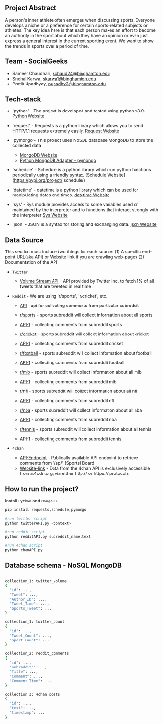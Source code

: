 ## Project Abstract
A person's inner athlete often emerges when discussing sports. Everyone develops a niche or a preference for certain sports-related subjects or athletes. The key idea here is that each person makes an effort to become an authority in the sport about which they have an opinion or even just express a general interest in the current sporting event. We want to show the trends in sports over a period of time.

## Team - SocialGeeks

* Sameer Chaudhari, schaud24@binghamton.edu
* Snehal Karwa, skarwa1@binghamton.edu
* Pratik Upadhyay, pupadhy3@binghamton.edu

## Tech-stack
* 'python' - The project is developed and tested using python v3.9. [Python Website](https://www.python.org/)
* 'request' - Requests is a python library which allows you to send HTTP/1.1 requests extremely easily. [Request Website](https://pypi.org/project/requests/)
* 'pymongo'- This project uses NoSQL database MongoDB to store the collected data
    * [MongoDB Website](https://www.mongodb.com/)
    * [Python MongoDB Adapter - pymongo](https://pymongo.readthedocs.io/en/stable/)
* 'schedule' - Schedule is a python library which run python functions periodically using a friendly syntax. [Schedule Website](https://pypi.org/project/ schedule/)

* 'datetime'  - datetime is a python library which can be used for manipulating dates and times. [datetime Website](https://pypi.org/project/DateTime/)
* 'sys'  - Sys module provides access to some variables used or maintained by the interpreter and to functions that interact strongly with the interpreter 
	   [Sys Website](https://docs.python.org/3/library/sys.html)
* 'json'  - JSON is a syntax for storing and exchanging data. [json Website](https://docs.python.org/3/library/json.html)


## Data Source

This section must include two things for each source: (1) A specific end-point URL(aka API) or Website link if you are crawling web-pages (2) Documentation of the API

* `Twitter`
  * [Volume Stream API](https://developer.twitter.com/en/docs/twitter-api/tweets/volume-streams) - API provided by Twitter Inc. to fetch 1% of all tweets that are tweeted in real time

* `Reddit` - We are using 'r/sports', 'r/cricket', etc.
  * [API](https://www.reddit.com/dev/api#GET_comments_{article}) - api for collecting comments from particular subreddit

  * [r/sports](https://reddit.com/r/sports) - sports subreddit will collect information about all sports
  * [API-1](https://reddit.com/r/sports/comments) - collecting comments from subreddit sports

  * [r/cricket](https://reddit.com/r/cricket) - sports subreddit will collect information about cricket
  * [API-1](https://reddit.com/r/cricket/comments) - collecting comments from subreddit cricket

  * [r/football](https://reddit.com/r/football) - sports subreddit will collect information about football
  * [API-1](https://reddit.com/r/football/comments) - collecting comments from subreddit football

  * [r/mlb](https://reddit.com/r/mlb) - sports subreddit will collect information about all mlb
  * [API-1](https://reddit.com/r/mlb/comments) - collecting comments from subreddit mlb

  * [r/nfl](https://reddit.com/r/nfl) - sports subreddit will collect information about all nfl
  * [API-1](https://reddit.com/r/nfl/comments) - collecting comments from subreddit nfl

  * [r/nba](https://reddit.com/r/nba) - sports subreddit will collect information about all nba
  * [API-1](https://reddit.com/r/nba/comments) - collecting comments from subreddit nba

  * [r/tennis](https://reddit.com/r/tennis) - sports subreddit will collect information about all tennis
  * [API-1](https://reddit.com/r/tennis/comments) - collecting comments from subreddit tennis

* `4chan`
  * [API-Endpoint](https://a.4cdn.org/sp/catalog.json) - Publically available API endpoint to retrieve comments from '/sp/' (Sports) Board
  * [Website-link](https://github.com/4chan/4chan-API) - Data from the 4chan API is exclusively accessible from a.4cdn.org, via either http:// or https:// protocols


## How to run the project?

Install `Python` and `MongoDB`

```bash
pip install requests,schedule,pymongo

#run twitter script
python twitterAPI.py <context>

#run reddit script
python redditAPI.py subreddit_name.text

#run 4chan script
python chanAPI.py

```

## Database schema - NoSQL MongoDB

```bash

collection_1: twitter_volume
{
  "id": ...,
  "Tweet": ...,
  "Author_ID": ...,
  "Tweet_Time": ...,
  "Sports_Tweet": ...
}

collection_1: twitter_count
{
  "id": ...,
  "Tweet_Count": ...,
  "Sport_Count": ...
}

collection_2: reddit_comments
{
  "id": ...,
  "Subreddit": ...,
  "Title": ...,
  "Comment": ...,
  "Comment_Time": ...
}

collection_3: 4chan_posts
{
  "id": ...,
  "text": ...,
  "timestamp": ...
}
```

